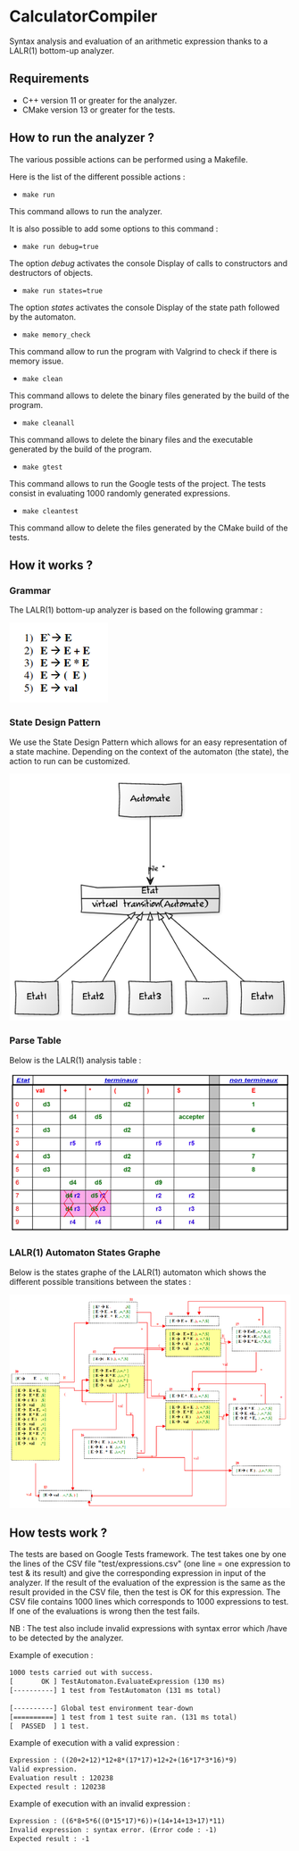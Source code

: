 # CalculatorCompiler
Syntax analysis and evaluation of an arithmetic expression thanks to a LALR(1) bottom-up analyzer. 

## Requirements
* C++ version 11 or greater for the analyzer.
* CMake version 13 or greater for the tests.

## How to run the analyzer ?
The various possible actions can be performed using a Makefile. 

Here is the list of the different possible actions : 

* `make run`

This command allows to run the analyzer.

It is also possible to add some options to this command :
* `make run debug=true`

The option *debug* activates the console Display of calls to constructors and destructors
of objects.

* `make run states=true`

The option *states* activates the console Display of the state path followed by the automaton.

* `make memory_check`

This command allow to run the program with Valgrind to check if there is memory issue.

* `make clean`

This command allows to delete the binary files generated by the build of the program.

* `make cleanall`

This command allows to delete the binary files and the executable generated by the build of the program. 

* `make gtest`

This command allows to run the Google tests of the project.
The tests consist in evaluating 1000 randomly generated expressions.  

* `make cleantest`

This command allow to delete the files generated by the CMake build of the tests.

## How it works ? 

### Grammar
The LALR(1) bottom-up analyzer is based on the following grammar : 

![Automaton Grammar](./img/grammar.png)

### State Design Pattern
We use the State Design Pattern which allows for an easy representation of a state machine. Depending on the context of the automaton (the state), the action to run can be customized.

![Automaton Analysis Table](./img/state_design_pattern.png)

### Parse Table
Below is the LALR(1) analysis table :

![Automaton Analysis Table](./img/parse_table.png)

### LALR(1) Automaton States Graphe
Below is the states graphe of the LALR(1) automaton which shows the different possible transitions between the states : 

![Automaton States Graphe](./img/states_graphe.png)

## How tests work ?
The tests are based on Google Tests framework.
The test takes one by one the lines of the CSV file
"test/expressions.csv" (one line = one expression to test & its result)
and give the corresponding expression in input of the analyzer.
If the result of the evaluation of the expression is the same
as the result provided in the CSV file, then the test is OK for
this expression. The CSV file contains 1000 lines which corresponds
to 1000 expressions to test. If one of the evaluations is wrong
then the test fails.

NB : The test also include invalid expressions with syntax error which
/have to be detected by the analyzer.

Example of execution :
```
1000 tests carried out with success.
[       OK ] TestAutomaton.EvaluateExpression (130 ms)
[----------] 1 test from TestAutomaton (131 ms total)

[----------] Global test environment tear-down
[==========] 1 test from 1 test suite ran. (131 ms total)
[  PASSED  ] 1 test.
```

Example of execution with a valid expression : 
```
Expression : ((20+2+12)*12+8*(17*17)+12+2+(16*17*3*16)*9)
Valid expression.
Evaluation result : 120238
Expected result : 120238
```

Example of execution with an invalid expression : 
```
Expression : ((6*8+5*6((0*15*17)*6))+(14+14+13+17)*11)
Invalid expression : syntax error. (Error code : -1)
Expected result : -1
```
